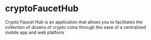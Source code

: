 # cryptoFaucetHub
Crypto Faucet Hub is an application that allows you to facilitates the collection of dozens of crypto coins through the ease of a centralized mobile app and web platform
